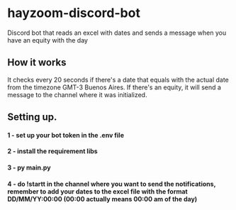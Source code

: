 # hayzoom-discord-bot
Discord bot that reads an excel with dates and sends a message when you have an equity with the day
## How it works
It checks every 20 seconds if there's a date that equals with the actual date from the timezone GMT-3 Buenos Aires. If there's an equity, it will send a message to the channel where it was initialized.
## Setting up.
#### 1 - set up your bot token in the .env file
#### 2 - install the requirement libs
#### 3 - py main.py
#### 4 - do !startt in the channel where you want to send the notifications, remember to add your dates to the excel file with the format DD/MM/YY:00:00 (00:00 actually means 00:00 am of the day)
